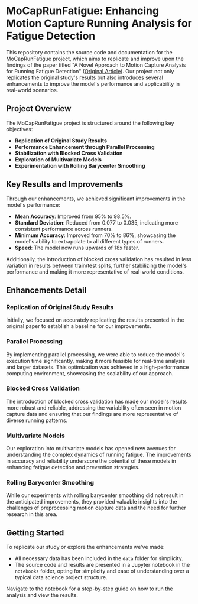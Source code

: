 # MoCapRunFatigue: Enhancing Motion Capture Running Analysis for Fatigue Detection

This repository contains the source code and documentation for the MoCapRunFatigue project, which aims to replicate and improve upon the findings of the paper titled "A Novel Approach to Motion Capture Analysis for Running Fatigue Detection" ([Original Article](http://xkdd2023.isti.cnr.it/papers/223.pdf)). Our project not only replicates the original study's results but also introduces several enhancements to improve the model's performance and applicability in real-world scenarios.

## Project Overview

The MoCapRunFatigue project is structured around the following key objectives:

- **Replication of Original Study Results**
- **Performance Enhancement through Parallel Processing**
- **Stabilization with Blocked Cross Validation**
- **Exploration of Multivariate Models**
- **Experimentation with Rolling Barycenter Smoothing**

## Key Results and Improvements

Through our enhancements, we achieved significant improvements in the model's performance:

- **Mean Accuracy**: Improved from 95% to 98.5%.
- **Standard Deviation**: Reduced from 0.077 to 0.035, indicating more consistent performance across runners.
- **Minimum Accuracy**: Improved from 70% to 86%, showcasing the model's ability to extrapolate to all different types of runners.
- **Speed**: The model now runs upwards of 18x faster.

Additionally, the introduction of blocked cross validation has resulted in less variation in results between train/test splits, further stabilizing the model's performance and making it more representative of real-world conditions.

## Enhancements Detail

### Replication of Original Study Results
Initially, we focused on accurately replicating the results presented in the original paper to establish a baseline for our improvements.

### Parallel Processing
By implementing parallel processing, we were able to reduce the model's execution time significantly, making it more feasible for real-time analysis and larger datasets. This optimization was achieved in a high-performance computing environment, showcasing the scalability of our approach.

### Blocked Cross Validation
The introduction of blocked cross validation has made our model's results more robust and reliable, addressing the variability often seen in motion capture data and ensuring that our findings are more representative of diverse running patterns.

### Multivariate Models
Our exploration into multivariate models has opened new avenues for understanding the complex dynamics of running fatigue. The improvements in accuracy and reliability underscore the potential of these models in enhancing fatigue detection and prevention strategies.

### Rolling Barycenter Smoothing
While our experiments with rolling barycenter smoothing did not result in the anticipated improvements, they provided valuable insights into the challenges of preprocessing motion capture data and the need for further research in this area.

## Getting Started

To replicate our study or explore the enhancements we've made:

- All necessary data has been included in the `data` folder for simplicity.
- The source code and results are presented in a Jupyter notebook in the `notebooks` folder, opting for simplicity and ease of understanding over a typical data science project structure.

Navigate to the notebook for a step-by-step guide on how to run the analysis and view the results.
